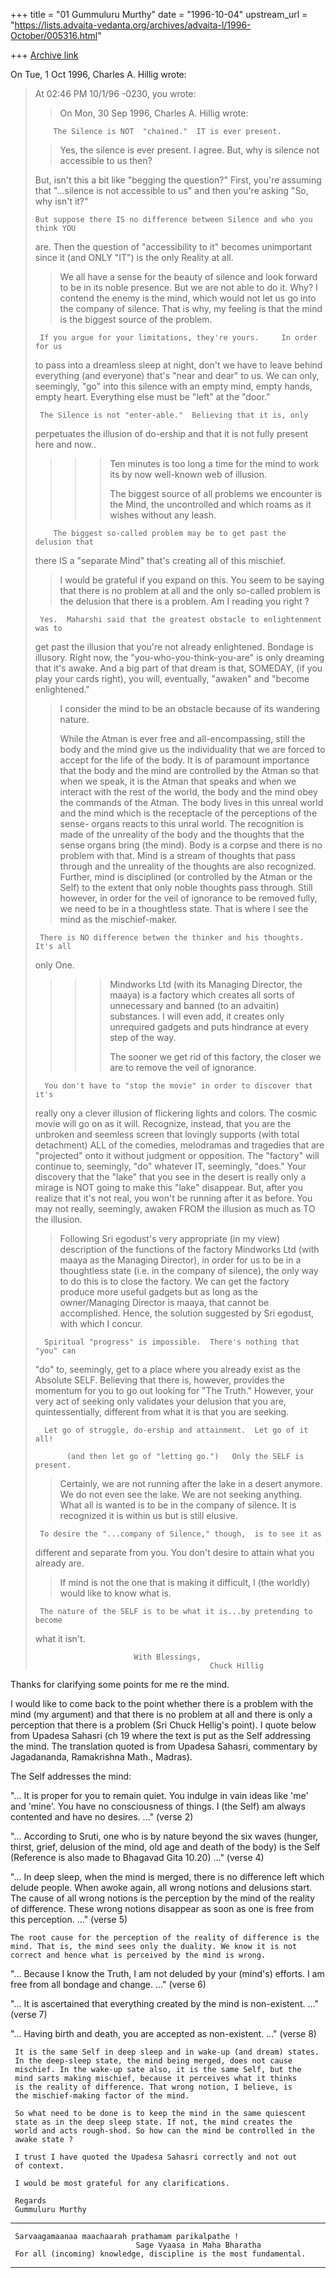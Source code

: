+++
title = "01 Gummuluru Murthy"
date = "1996-10-04"
upstream_url = "https://lists.advaita-vedanta.org/archives/advaita-l/1996-October/005316.html"

+++
[Archive link](https://lists.advaita-vedanta.org/archives/advaita-l/1996-October/005316.html)

On Tue, 1 Oct 1996, Charles A. Hillig wrote:

> At 02:46 PM 10/1/96 -0230, you wrote:
> >On Mon, 30 Sep 1996, Charles A. Hillig wrote:
> >
> >>
>         The Silence is NOT  "chained."  IT is ever present.
> >>
> >Yes, the silence is ever present. I agree. But, why is silence not
> >accessible to us then?
>
>    But, isn't this a bit like "begging the question?"  First, you're
> assuming that  "...silence is not accessible to us" and then you're asking
> "So, why isn't it?"
>
>     But suppose there IS no difference between Silence and who you think YOU
> are.   Then the question of "accessibility to it" becomes unimportant since
> it (and ONLY "IT") is the only Reality at all.
>
>
>
> > We all have a sense for the beauty of silence
> >and look forward to be in its noble presence. But we are not able to do
> >it. Why?  I contend the enemy is the mind, which would not let us go into
> >the company of silence. That is why, my feeling is that the mind is the
> >biggest source of the problem.
> >
>      If you argue for your limitations, they're yours.     In order for us
> to pass into a dreamless sleep at night, don't we have to leave behind
> everything (and everyone) that's "near and dear" to us.  We can only,
> seemingly, "go" into this silence with an empty mind, empty hands, empty
> heart.  Everything else must be "left" at the "door."
>
>      The Silence is not "enter-able."  Believing that it is, only
> perpetuates the illusion of do-ership and that it is not fully present here
> and now..
>
> >> >Ten minutes is too long a time for the mind
> >> >to work its by now well-known web of illusion.
> >> >
> >> >The biggest source of all problems we encounter is the Mind, the
> >> >uncontrolled and which roams as it wishes without any leash.
> >>
>         The biggest so-called problem may be to get past the delusion that
> there IS
>  a "separate Mind" that's creating all of this mischief.
>
> >I would be grateful if you expand on this. You seem to be saying that
> >there is no problem at all and the only so-called problem is the delusion
> >that there is a problem. Am I reading you right ?
>
>      Yes.  Maharshi said that the greatest obstacle to enlightenment was to
> get past the illusion that you're not already enlightened.  Bondage is
> illusory.   Right now, the "you-who-you-think-you-are" is only dreaming that
> it's awake.  And a  big part of that dream is that, SOMEDAY,  (if you play
> your cards right), you will, eventually, "awaken" and "become enlightened."
>
> >I consider the mind to be an obstacle because of its wandering nature.
> >
> >While the Atman is ever free and all-encompassing, still the body and the
> >mind give us the individuality that we are forced to accept for the life
> >of the body. It is of paramount importance that the body and the mind
> >are controlled by the Atman so that when we speak, it is the Atman that
> >speaks and when we interact with the rest of the world, the body and the
> >mind obey the commands of the Atman. The body lives in this unreal world
> >and the mind which is the receptacle of the perceptions of the sense-
> >organs reacts to this unral world. The recognition is made of the
> >unreality of the body and the thoughts that the sense organs bring (the
> >mind). Body is a corpse and there is no problem with that. Mind is a
> >stream of thoughts that pass through and the unreality of the thoughts
> >are also recognized. Further, mind is disciplined (or controlled by the
> >Atman or the Self) to the extent that only noble thoughts pass through.
> >Still however, in order for the veil of ignorance to be removed fully,
> >we need to be in a thoughtless state. That is where I see the mind as the
> >mischief-maker.
>
>      There is NO difference betwen the thinker and his thoughts.  It's all
> only One.
>
> >> >Mindworks Ltd (with its Managing Director, the maaya) is a factory which
> >> >creates all sorts of unnecessary and banned (to an advaitin) substances.
> >> >I will even add, it creates only unrequired gadgets and puts hindrance
> >> >at every step of the way.
> >> >
> >> >The sooner we get rid of this factory, the closer we are to remove the
> >> >veil of ignorance.
> >> >
>
>       You don't have to "stop the movie" in order to discover that it's
> really ony a clever  illusion of flickering lights and colors.   The cosmic
> movie will go on as it will.   Recognize, instead, that you are the unbroken
> and seemless screen that lovingly supports (with total detachment) ALL of
> the comedies, melodramas and tragedies that are "projected" onto it without
> judgment or opposition.
>       The "factory" will continue to, seemingly, "do" whatever IT, seemingly,
>  "does."
>       Your discovery that the "lake" that you see in the desert is really only
 a
>  mirage is NOT going to make this "lake" disappear.   But, after you realize
>  that it's not real, you won't be running after it as before.  You may not
>  really, seemingly, awaken FROM the illusion as much as TO the illusion.
>
>
> >Following Sri egodust's very appropriate (in my view) description of the
> >functions of the factory Mindworks Ltd (with maaya as the Managing
> >Director), in order for us to be in a thoughtless state (i.e. in the
> >company of silence), the only way to do this is to close the factory.
> >We can get the factory produce more useful gadgets but as long as the
> >owner/Managing Director is maaya, that cannot be accomplished. Hence,
> >the solution suggested by Sri egodust, with which I concur.
> >
> >
>       Spiritual "progress" is impossible.  There's nothing that  "you" can
>  "do" to, seemingly, get to a place where you already exist as the Absolute
>  SELF.   Believing that there is, however, provides the momentum for you to
>  go out looking for  "The Truth."   However, your very act of seeking only
>  validates your delusion that you are, quintessentially, different from what
>  it is that you are seeking.
>
>       Let go of struggle, do-ership and attainment.  Let go of it all!
>
>            (and then let go of "letting go.")   Only the SELF is present.
>
> >Certainly, we are not running after the lake in a desert anymore. We do
> >not even see the lake. We are not seeking anything. What all is wanted
> >is to be in the company of silence. It is recognized it is within us
> >but is still elusive.
>
>      To desire the "...company of Silence," though,  is to see it as
> different and separate from you.  You don't desire to attain what you
> already are.
>
> >If mind is not the one that is making it difficult, I (the worldly) would
> >like to know what is.
>
>      The nature of the SELF is to be what it is...by pretending to become
> what it isn't.
>
>
>                           With Blessings,
>                                            Chuck Hillig
>

Thanks for clarifying some points for me re the mind.

I would like to come back to the point whether there is a problem with the
mind (my argument) and that there is no problem at all and there is only
a perception that there is a problem (Sri Chuck Hellig's point). I quote
below from Upadesa Sahasri (ch 19 where the text is put as the Self
addressing the mind. The translation quoted is from Upadesa Sahasri,
commentary by Jagadananda, Ramakrishna Math., Madras).

The Self addresses the mind:

"... It is proper for you to remain quiet. You indulge in vain ideas
like 'me' and 'mine'. You have no consciousness of things. I (the Self)
am always contented and have no desires. ..." (verse 2)

"... According to Sruti, one who is by nature beyond the six waves
(hunger, thirst, grief, delusion of the mind, old age and death of the
body) is the Self (Reference is also made to Bhagavad Gita 10.20) ..."
(verse 4)

"... In deep sleep, when the mind is merged, there is no difference left
which delude people. When awoke again, all wrong notions and delusions
start. The cause of all wrong notions is the perception by the mind of
the reality of difference. These wrong notions disappear as soon as one
is free from this perception. ..." (verse 5)

    The root cause for the perception of the reality of difference is the
    mind. That is, the mind sees only the duality. We know it is not
    correct and hence what is perceived by the mind is wrong.

"... Because I know the Truth, I am not deluded by your (mind's) efforts.
I am free from all bondage and change. ..." (verse 6)

"... It is ascertained that everything created by the mind is
non-existent. ..." (verse 7)

"... Having birth and death, you are accepted as non-existent. ..."
(verse 8)

     It is the same Self in deep sleep and in wake-up (and dream) states.
     In the deep-sleep state, the mind being merged, does not cause
     mischief. In the wake-up sate also, it is the same Self, but the
     mind sarts making mischief, because it perceives what it thinks
     is the reality of difference. That wrong notion, I believe, is
     the mischief-making factor of the mind.

     So what need to be done is to keep the mind in the same quiescent
     state as in the deep sleep state. If not, the mind creates the
     world and acts rough-shod. So how can the mind be controlled in the
     awake state ?

     I trust I have quoted the Upadesa Sahasri correctly and not out
     of context.

     I would be most grateful for any clarifications.

     Regards
     Gummuluru Murthy
-------------------------------------------------------------------------
     Sarvaagamaanaa maachaarah prathamam parikalpathe !
                                Sage Vyaasa in Maha Bharatha
     For all (incoming) knowledge, discipline is the most fundamental.
-------------------------------------------------------------------------

